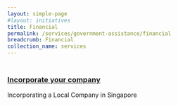 ```yaml
---
layout: simple-page
#layout: initiatives
title: Financial
permalink: /services/government-assistance/financial
breadcrumb: Financial
collection_name: services
---
```

<h3><br /><a href="https://www.acra.gov.sg/how-to-guides/setting-up-a-local-company" target="_blank">Incorporate your company</a></h3>
<p>Incorporating a Local Company in Singapore</p>
